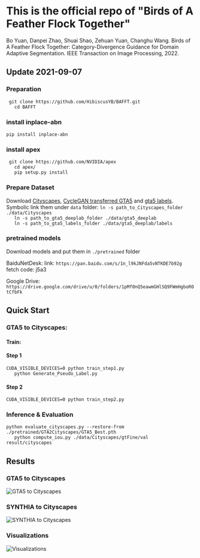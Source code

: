 # This is the official repo of "Birds of A Feather Flock Together"

Bo Yuan, Danpei Zhao, Shuai Shao, Zehuan Yuan, Changhu Wang. Birds of A Feather Flock Together: Category-Divergence Guidance for Domain Adaptive Segmentation. IEEE Transaction on Image Processing, 2022.


## Update 2021-09-07

### Preparation
`` 
git clone https://github.com/HibiscusYB/BAFFT.git  
``   
``   
cd BAFFT
`` 


### install inplace-abn
``
pip install inplace-abn  
``  

### install apex
`` 
git clone https://github.com/NVIDIA/apex
``   
``   
cd apex/     
``   
``   
pip setup.py install   
``

### Prepare Dataset

Download [Cityscapes](https://www.cityscapes-dataset.com/), [CycleGAN transferred GTA5](https://drive.google.com/open?id=1OBvYVz2ND4ipdfnkhSaseT8yu2ru5n5l) and [gta5 labels](https://drive.google.com/file/d/11E42F_4InoZTnoATi-Ob1yEHfz7lfZWg/view?usp=sharing). Symbolic link them under ``data`` folder: 
``
ln -s path_to_Cityscapes_folder ./data/Cityscapes  
``  
``   
ln -s path_to_gta5_deeplab_folder ./data/gta5_deeplab   
``    
``   
ln -s path_to_gta5_labels_folder ./data/gta5_deeplab/labels       
``


### pretrained models
Download models and put them in ``./pretrained`` folder

BaiduNetDesk:
link: ``https://pan.baidu.com/s/1n_l9kJNFda5vNTKDE7b92g ``  
fetch code: j5a3     

Google Drive:
`` 
https://drive.google.com/drive/u/0/folders/1pMf0nQ5eawmGHlSQ9FWmHgboROtCfbFk 
``

## Quick Start
### GTA5 to Cityscapes:
#### Train: 
#### Step 1
``
CUDA_VISIBLE_DEVICES=0 python train_step1.py  
``   
``   
python Generate_Pseudo_Label.py   
``
#### Step 2
``
CUDA_VISIBLE_DEVICES=0 python train_step2.py  
``

### Inference & Evaluation
``
python evaluate_cityscapes.py --restore-from ./pretrained/GTA2Cityscapes/GTA5_Best.pth   
``   
``   
python compute_iou.py ./data/Cityscapes/gtFine/val result/cityscapes   
``


## Results
### GTA5 to Cityscapes
![GTA5 to Cityscapes](https://github.com/HibiscusYB/BAFFT/tree/main/illustration/GTA5toCityscapes.png)
### SYNTHIA to Cityscapes
![SYNTHIA to Cityscapes](https://github.com/HibiscusYB/BAFFT/tree/main/illustration/SYNTHIAtoCityscapes.png)
### Visualizations
![Visualizations](https://github.com/HibiscusYB/BAFFT/tree/main/illustration/visualization.png)
